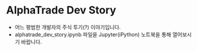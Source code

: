 AlphaTrade Dev Story
====================

* 어느 평범한 개발자의 주식 투기(?) 이야기입니다.
* alphatrade_dev_story.ipynb 파일을 Jupyter(iPython) 노트북을 통해 열어보시기 바랍니다.
